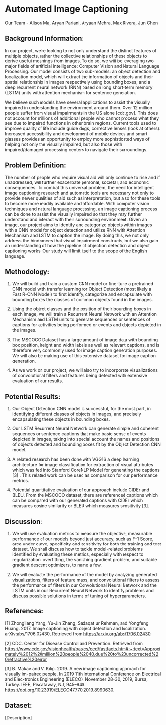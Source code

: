 # Automated Image Captioning 

Our Team - Alison Ma, Aryan Pariani, Aryaan Mehra, Max Rivera, Jun Chen

## Background Information:

In our project, we’re looking to not only understand the distinct features of multiple objects, rather the collective relationships of these objects to derive useful meanings from images. To do so, we will be leveraging two major fields of artificial intelligence: Computer Vision and Natural Language Processing. Our model consists of two sub-models: an object detection and localization model, which will extract the information of objects and their spatial relationship in images respectively using bounding boxes; and a deep recurrent neural network (RNN) based on long short-term memory (LSTM) units with attention mechanism for sentence generation. 

We believe such models have several applications to assist the visually impaired in understanding the environment around them. Over 12 million people suffer from visual impairments in the US alone [cdc.gov]. This does not account for millions of additional people who cannot process what they see due to impaired functions in other brain regions. Current tools used to improve quality of life include guide dogs, corrective lenses (look at others). Increased accessibility and development of mobile devices and smart glasses provides an opportunity to employ more sophisticated ways of helping not only the visually impaired, but also those with impaired/damaged processing centers to navigate their surroundings. 

## Problem Definition:

The number of people who require visual aid will only continue to rise and if unaddressed, will further exacerbate personal, societal, and economic consequences. To combat this universal problem, the need for intelligent image captioning research and automatic tools are necessary not only to provide newer qualities of aid such as interpretation, but also for these tools to become more readily available and affordable. With computer vision techniques and natural language processing, an image captioning process can be done to assist the visually impaired so that they may further understand and interact with their surrounding environment. Given an image, our project aims to identify and categorize objects within images with a CNN model for object detection and utilize RNN with Attention Mechanism and LSTM to caption the image. By doing this, we not only address the hindrances that visual impairment constructs, but we also gain an understanding of how the pipeline of objection detection and object captioning works. Our study will limit itself to the scope of the English language. 

## Methodology:

1. We will build and train a custom CNN model or fine-tune a pretrained CNN model with transfer learning for Object Detection (most likely a Fast R-CNN Model) to first identify, categorize and encapsulate with bounding boxes the classes of common objects found in the images. 

2. Using the object classes and the position of their bounding boxes in each image, we will train a Recurrent Neural Network with an Attention Mechanism and LSTM units to generate sequences or sentences of captions for activities being performed or events and objects depicted in the images. 

3. The MSCOCO Dataset has a large amount of image data with bounding box position, height and width labels as well as relevant captions, and is therefore very commonly used for image caption generation purposes. We will also be making use of this extensive dataset for image caption generation.

4. As we work on our project, we will also try to incorporate visualizations of convolutional filters and features being detected with extensive evaluation of our results. 

## Potential Results:

1. Our Object Detection CNN model is successful, for the most part, in identifying different classes of objects in images, and precisely encapsulating these objects in bounding boxes. 

2. Our LSTM Recurrent Neural Network can generate simple and coherent sequences or sentence captions that make basic sense of events depicted in images, taking into special account the names and positions of objects detected and bounding boxes fit by the Object Detection CNN model. 

3. A related research has been done with VGG16 a deep learning architecture for image classification for extraction of visual attributes which was fed into Stanford CoreNLP Model for generating the captions  [3] . This related work can be used as comparison for our performance metrics.

4. Potential quantitative evaluation of our approach include CIDEr and BLEU. From the MSCOCO dataset, there are referenced captions which can be compared with our generated captions with CIDEr which measures cosine similarity or BLEU which measures sensitivity [3].

## Discussion:

1. We will use evaluation metrics to measure the objective, measurable performance of our models beyond just accuracy, such as F-1 Score, area under curve, specificity and sensitivity for both the training and test dataset. We shall discuss how to tackle model-related problems identified by evaluating these metrics, especially with respect to regularization, overfitting, the vanishing gradient problem, and suitable gradient descent optimizers, to name a few. 

2. We will evaluate the performance of the model by analyzing generated visualizations, filters of feature maps, and convolutional filters to assess the performance of filters in our Convolutional Neural Network and the LSTM units in our Recurrent Neural Network to identify problems and discuss possible solutions in terms of tuning of hyperparameters. 

## References:

[1]  	Zhongliang Yang,  Yu-Jin Zhang,  Sadaqat ur Rehman,  and Yongfeng
Huang.  2017.  Image captioning with object detection and localization. 
arXiv:abs/1706.02430, Retrieved from https://arxiv.org/abs/1706.02430

[2] 	CDC. Center for Disease Control and Prevention. Retrieved from	     
https://www.cdc.gov/visionhealth/basics/ced/fastfacts.htm#:~:text=Approximately%2012%20million%20people%2040,due%20to%20uncorrected%20refractive%20error

[3]	B. Makav and V. Kılı̧c. 2019.  A new image captioning approach for visually im-paired people. In 2019 11th International Conference on Electrical and Elec-tronics Engineering (ELECO), November 28-30, 2019, Bursa, Turkey. IEEE, Piscataway, NJ, 945–949. https://doi.org/10.23919/ELECO47770.2019.8990630.


## Dataset:

[Description]
